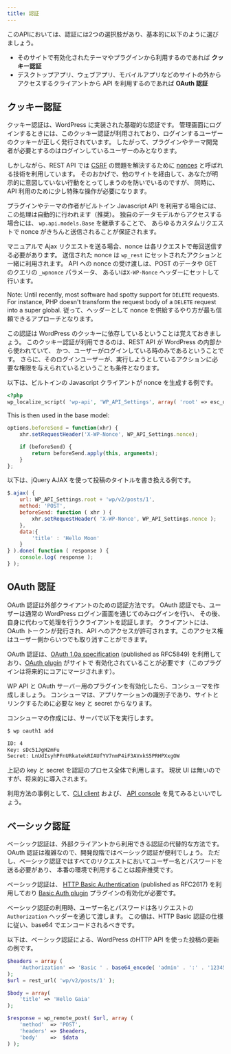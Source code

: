 ```yaml
---
title: 認証
---
```


このAPIにおいては、認証には2つの選択肢があり、基本的に以下のように選びましょう。

* そのサイトで有効化されたテーマやプラグインから利用するのであれば **クッキー認証**
* デスクトップアプリ、ウェブアプリ、モバイルアプリなどのサイトの外からアクセスするクライアントから API を利用するのであれば **OAuth 認証**

クッキー認証
---------------------
クッキー認証は、WordPress に実装された基礎的な認証です。
管理画面にログインするときには、このクッキー認証が利用されており、ログインするユーザーのクッキーが正しく発行されています。
したがって、プラグインやテーマ開発者が必要とするのはログインしているユーザーのみとなります。

しかしながら、REST API では [CSRF][] の問題を解決するために [nonces][] と呼ばれる技術を利用しています。
そのおかげで、他のサイトを経由して、あなたが明示的に意図していない行動をとってしまうのを防いでいるのですが、
同時に、API 利用のために少し特殊な操作が必要になります。

プラグインやテーマの作者がビルトイン Javascript API を利用する場合には、この処理は自動的に行われます（推奨）。
独自のデータモデルからアクセスする場合には、 `wp.api.models.Base` を継承することで、
あらゆるカスタムリクエストで nonce がきちんと送信されることが保証されます。

マニュアルで Ajax リクエストを送る場合、nonce は各リクエストで毎回送信する必要があります。 
送信された nonce は `wp_rest` にセットされたアクションと一緒に利用されます。
API への nonce の受け渡しは、POST のデータや GET のクエリの `_wpnonce` パラメータ、
あるいは`X-WP-Nonce` ヘッダーにセットして行います。

Note: Until recently, most software had spotty support for `DELETE` requests. For instance, PHP doesn't transform the request body of a `DELETE` request into a super global. 従って、ヘッダーとして nonce を供給するやり方が最も信頼できるアプローチとなります。

この認証は WordPress のクッキーに依存しているということは覚えておきましょう。
このクッキー認証が利用できるのは、REST API が WordPress の内部から使われていて、
かつ、ユーザーがログインしている時のみであるということです。
さらに、そのログインユーザーが、実行しようとしているアクションに必要な権限を与えられているということも条件となります。

以下は、ビルトインの Javascript クライアントが nonce を生成する例です。

```php
<?php
wp_localize_script( 'wp-api', 'WP_API_Settings', array( 'root' => esc_url_raw( rest_url() ), 'nonce' => wp_create_nonce( 'wp_rest' ) ) );
```

This is then used in the base model:

```javascript
options.beforeSend = function(xhr) {
	xhr.setRequestHeader('X-WP-Nonce', WP_API_Settings.nonce);

	if (beforeSend) {
		return beforeSend.apply(this, arguments);
	}
};
```

以下は、jQuery AJAX を使って投稿のタイトルを書き換える例です。

```javascript
$.ajax( {
    url: WP_API_Settings.root + 'wp/v2/posts/1',
    method: 'POST',
    beforeSend: function ( xhr ) {
        xhr.setRequestHeader( 'X-WP-Nonce', WP_API_Settings.nonce );
    },
    data:{
        'title' : 'Hello Moon'
    }
} ).done( function ( response ) {
    console.log( response );
} );
```

[nonces]: http://codex.wordpress.org/WordPress_Nonces
[CSRF]: http://en.wikipedia.org/wiki/Cross-site_request_forgery


OAuth 認証
--------------------
OAuth 認証は外部クライアントのための認証方法です。
OAuth 認証でも、ユーザーは通常の WordPress ログイン画面を通じてのみログインを行い、
その後、自身に代わって処理を行うクライアントを認証します。
クライアントには、OAuth トークンが発行され、API へのアクセスが許可されます。このアクセス権はユーザー側からいつでも取り消すことができます。

OAuth 認証は、[OAuth 1.0a specification][oauth] (published as
RFC5849) を利用しており、[OAuth plugin][oauth-plugin] がサイトで
有効化されていることが必要です（このプラグインは将来的にコアにマージされます）。

WP API と OAuth サーバー用のプラグインを有効化したら、コンシューマを作成しましょう。
コンシューマは、アプリケーションの識別子であり、サイトとリンクするために必要な key と secret からなります。

コンシューマの作成には、サーバで以下を実行します。

```bash
$ wp oauth1 add

ID: 4
Key: sDc51JgH2mFu
Secret: LnUdIsyhPFnURkatekRIAUfYV7nmP4iF3AVxkS5PRHPXxgOW
```

上記の key と secret を認証のプロセス全体で利用します。
現状 UI は無いのですが、将来的に導入されます。

利用方法の事例として、[CLI client][client-cli] および、 [API console][api-console] を見てみるといいでしょう。

[oauth]: http://tools.ietf.org/html/rfc5849
[oauth-plugin]: https://github.com/WP-API/OAuth1
[client-cli]: https://github.com/WP-API/client-cli
[api-console]: https://github.com/WP-API/api-console


ベーシック認証
--------------------
ベーシック認証は、外部クライアントから利用できる認証の代替的な方法です。
OAuth 認証は複雑なので、開発段階ではベーシック認証が便利でしょう。
ただし、ベーシック認証ではすべてのリクエストにおいてユーザー名とパスワードを送る必要があり、
本番の環境で利用することは超非推奨です。

ベーシック認証は、 [HTTP Basic Authentication][http-basic] (published as RFC2617) を利用しており [Basic Auth plugin][basic-auth-plugin] プラグインの有効化が必要です。

ベーシック認証の利用時、ユーザー名とパスワードは各リクエストの `Authorization` ヘッダーを通じて渡します。
この値は、HTTP Basic 認証の仕様に従い、base64 でエンコードされるべきです。

以下は、ベーシック認証による、WordPress のHTTP API を使った投稿の更新の例です。

```php
$headers = array (
	'Authorization' => 'Basic ' . base64_encode( 'admin' . ':' . '12345' ),
);
$url = rest_url( 'wp/v2/posts/1' );

$body = array(
	'title' => 'Hello Gaia' 
);

$response = wp_remote_post( $url, array (
    'method'  => 'POST',
    'headers' => $headers,
    'body'    =>  $data
) );
```
    

[http-basic]: https://tools.ietf.org/html/rfc2617
[basic-auth-plugin]: https://github.com/WP-API/Basic-Auth
